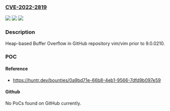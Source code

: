 ### [CVE-2022-2819](https://cve.mitre.org/cgi-bin/cvename.cgi?name=CVE-2022-2819)
![](https://img.shields.io/static/v1?label=Product&message=vim%2Fvim&color=blue)
![](https://img.shields.io/static/v1?label=Version&message=%3C%209.0.0210%20&color=brighgreen)
![](https://img.shields.io/static/v1?label=Vulnerability&message=CWE-122%20Heap-based%20Buffer%20Overflow&color=brighgreen)

### Description

Heap-based Buffer Overflow in GitHub repository vim/vim prior to 9.0.0210.

### POC

#### Reference
- https://huntr.dev/bounties/0a9bd71e-66b8-4eb1-9566-7dfd9b097e59

#### Github
No PoCs found on GitHub currently.

